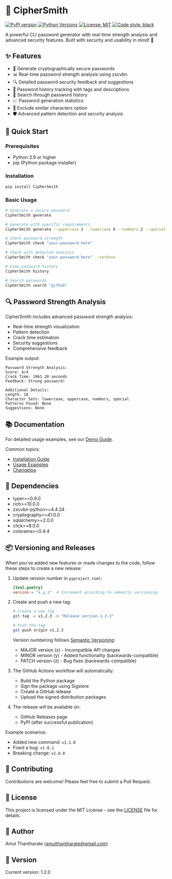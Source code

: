# 🔐 CipherSmith

[![PyPI version](https://badge.fury.io/py/CipherSmith.svg)](https://badge.fury.io/py/CipherSmith)
[![Python Versions](https://img.shields.io/pypi/pyversions/CipherSmith.svg)](https://pypi.org/project/CipherSmith/)
[![License: MIT](https://img.shields.io/badge/License-MIT-yellow.svg)](https://opensource.org/licenses/MIT)
[![Code style: black](https://img.shields.io/badge/code%20style-black-000000.svg)](https://github.com/psf/black)

A powerful CLI password generator with real-time strength analysis and advanced security features. Built with security and usability in mind! 🚀

## ✨ Features

- 🎯 Generate cryptographically secure passwords
- 📊 Real-time password strength analysis using zxcvbn
- 🔍 Detailed password security feedback and suggestions
- 📝 Password history tracking with tags and descriptions
- 🔎 Search through password history
- 📈 Password generation statistics
- 🎨 Exclude similar characters option
- 🛡️ Advanced pattern detection and security analysis

## 🚀 Quick Start

### Prerequisites

- Python 3.9 or higher
- pip (Python package installer)

### Installation

```bash
pip install CipherSmith
```

### Basic Usage

```bash
# Generate a secure password
CipherSmith generate

# Generate with specific requirements
CipherSmith generate --uppercase 2 --lowercase 6 --numbers 2 --special-chars 2

# Check password strength
CipherSmith check "your-password-here"

# Check with detailed analysis
CipherSmith check "your-password-here" --verbose

# View password history
CipherSmith history

# Search passwords
CipherSmith search "github"
```

## 🔍 Password Strength Analysis

CipherSmith includes advanced password strength analysis:

- Real-time strength visualization
- Pattern detection
- Crack time estimation
- Security suggestions
- Comprehensive feedback

Example output:
```
Password Strength Analysis:
Score: 4/4
Crack Time: 1961.20 seconds
Feedback: Strong password!

Additional Details:
Length: 18
Character Sets: lowercase, uppercase, numbers, special
Patterns Found: None
Suggestions: None
```

## 📚 Documentation

For detailed usage examples, see our [Demo Guide](DEMO.md).

Common topics:
- [Installation Guide](INSTALL.md)
- [Usage Examples](DEMO.md)
- [Changelog](CHANGELOG.md)

## 🔧 Dependencies

- typer>=0.9.0
- rich>=10.0.0
- zxcvbn-python>=4.4.24
- cryptography>=41.0.0
- sqlalchemy>=2.0.0
- click>=8.0.0
- colorama>=0.4.4

## 📦 Versioning and Releases

When you've added new features or made changes to the code, follow these steps to create a new release:

1. Update version number in `pyproject.toml`:
   ```toml
   [tool.poetry]
   version = "x.y.z"  # Increment according to semantic versioning
   ```

2. Create and push a new tag:
   ```bash
   # Create a new tag
   git tag -a v1.2.3 -m "Release version 1.2.3"
   
   # Push the tag
   git push origin v1.2.3
   ```

   Version numbering follows [Semantic Versioning](https://semver.org/):
   - MAJOR version (x) - Incompatible API changes
   - MINOR version (y) - Added functionality (backwards-compatible)
   - PATCH version (z) - Bug fixes (backwards-compatible)

3. The GitHub Actions workflow will automatically:
   - Build the Python package
   - Sign the package using Sigstore
   - Create a GitHub release
   - Upload the signed distribution packages

4. The release will be available on:
   - GitHub Releases page
   - PyPI (after successful publication)

Example scenarios:
- Added new command: `v1.1.0`
- Fixed a bug: `v1.0.1`
- Breaking change: `v2.0.0`

## 🤝 Contributing

Contributions are welcome! Please feel free to submit a Pull Request.

## 📝 License

This project is licensed under the MIT License - see the [LICENSE](LICENSE) file for details.

## 🌟 Author

Amul Thantharate (amulthantharate@gmail.com)

## 🔄 Version

Current version: 1.2.0
